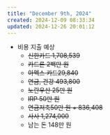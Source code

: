 ```yaml
---
title: "December 9th, 2024"
created: 2024-12-09 08:33:34
updated: 2024-12-26 20:01:12
---
```

  * 비용 지출 예상
    * ~~신한카드 1,708,539~~
    * ~~카드론 2백만 원~~
    * ~~아멕스 카드29,840~~
    * ~~연금, 건강 493,800~~
    * ~~노란우산 25만 원~~
    * ~~IRP 50만 원~~
    * ~~연금저축50만 원 + 836,408~~
    * ~~사사 1,274,000~~
    * 남는 돈 148만 원